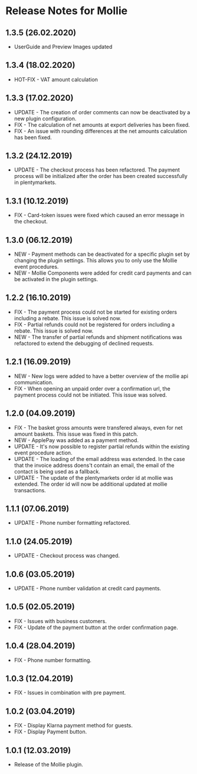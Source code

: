 # Release Notes for Mollie

## 1.3.5 (26.02.2020)

- UserGuide and Preview Images updated

## 1.3.4 (18.02.2020)

- HOT-FIX - VAT amount calculation

## 1.3.3 (17.02.2020)

- UPDATE - The creation of order comments can now be deactivated by a new plugin configuration.
- FIX - The calculation of net amounts at export deliveries has been fixed.
- FIX - An issue with rounding differences at the net amounts calculation has been fixed.

## 1.3.2 (24.12.2019)

- UPDATE - The checkout process has been refactored. The payment process will be initialized after the order has been created successfully in plentymarkets.

## 1.3.1 (10.12.2019)

- FIX - Card-token issues were fixed which caused an error message in the checkout.

## 1.3.0 (06.12.2019)

- NEW - Payment methods can be deactivated for a specific plugin set by changing the plugin settings. This allows you to only use the Mollie event procedures.
- NEW - Mollie Components were added for credit card payments and can be activated in the plugin settings.

## 1.2.2 (16.10.2019)

- FIX - The payment process could not be started for existing orders including a rebate.  This issue is solved now.
- FIX - Partial refunds could not be registered for orders including a rebate. This issue is solved now.
- NEW - The transfer of partial refunds and shipment notifications was refactored to extend the debugging of declined requests.

## 1.2.1 (16.09.2019)

- NEW - New logs were added to have a better overview of the mollie api communication.
- FIX - When opening an unpaid order over a confirmation url, the payment process could not be initiated. This issue was solved.

## 1.2.0 (04.09.2019)

- FIX - The basket gross amounts were transfered always, even for net amount baskets. This issue was fixed in this patch.
- NEW - ApplePay was added as a payment method.
- UPDATE - It's now possible to register partial refunds within the existing event procedure action.
- UPDATE - The loading of the email address was extended. In the case that the invoice address doens't contain an email, the email
of the contact is being used as a fallback.
- UPDATE - The update of the plentymarkets order id at mollie was extended. The order id will now be additional updated at mollie transactions.

## 1.1.1 (07.06.2019)

- UPDATE - Phone number formatting refactored.

## 1.1.0 (24.05.2019)

- UPDATE - Checkout process was changed.

## 1.0.6 (03.05.2019)

- UPDATE - Phone number validation at credit card payments.

## 1.0.5 (02.05.2019)

- FIX - Issues with business customers.
- FIX - Update of the payment button at the order confirmation page.

## 1.0.4 (28.04.2019)

- FIX - Phone number formatting.

## 1.0.3 (12.04.2019)

- FIX - Issues in combination with pre payment.

## 1.0.2 (03.04.2019)

- FIX - Display Klarna payment method for guests.
- FIX - Display Payment button.

## 1.0.1  (12.03.2019)

- Release of the Mollie plugin.
